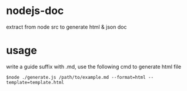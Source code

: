 # nodejs-doc

extract from node src to generate html &amp; json doc

# usage

write a guide suffix with .md, use the following cmd to generate html file
```
$node ./generate.js /path/to/example.md --format=html --template=template.html
```
